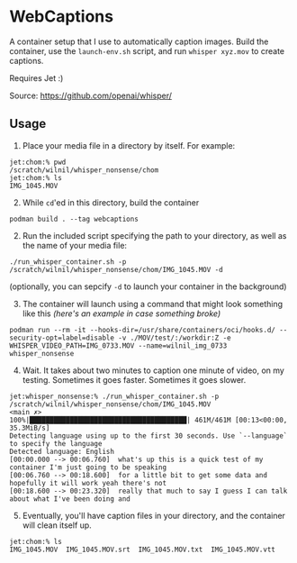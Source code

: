 # WebCaptions

A container setup that I use to automatically caption images. Build the container, use the `launch-env.sh` script, and run `whisper xyz.mov` to create captions.

Requires Jet :)

Source: https://github.com/openai/whisper/

## Usage

1. Place your media file in a directory by itself. For example:

```
jet:chom:% pwd
/scratch/wilnil/whisper_nonsense/chom
jet:chom:% ls
IMG_1045.MOV
```

2. While `cd`'ed in this directory, build the container
```
podman build . --tag webcaptions
```

2. Run the included script specifying the path to your directory, as well as the name of your media file:

```
./run_whisper_container.sh -p /scratch/wilnil/whisper_nonsense/chom/IMG_1045.MOV -d
```

(optionally, you can sepcify `-d` to launch your container in the background)

3. The container will launch using a command that might look something like this _(here's an example in case something broke)_

```
podman run --rm -it --hooks-dir=/usr/share/containers/oci/hooks.d/ --security-opt=label=disable -v ./MOV/test/:/workdir:Z -e WHISPER_VIDEO_PATH=IMG_0733.MOV --name=wilnil_img_0733 whisper_nonsense
```

4. Wait. It takes about two minutes to caption one minute of video, on my testing. Sometimes it goes faster. Sometimes it goes slower.

```
jet:whisper_nonsense:% ./run_whisper_container.sh -p /scratch/wilnil/whisper_nonsense/chom/IMG_1045.MOV                                                                                <main ✗>
100%|███████████████████████████████████████| 461M/461M [00:13<00:00, 35.3MiB/s]
Detecting language using up to the first 30 seconds. Use `--language` to specify the language
Detected language: English
[00:00.000 --> 00:06.760]  what's up this is a quick test of my container I'm just going to be speaking
[00:06.760 --> 00:18.600]  for a little bit to get some data and hopefully it will work yeah there's not
[00:18.600 --> 00:23.320]  really that much to say I guess I can talk about what I've been doing and
```

5. Eventually, you'll have caption files in your directory, and the container will clean itself up.

```
jet:chom:% ls
IMG_1045.MOV  IMG_1045.MOV.srt  IMG_1045.MOV.txt  IMG_1045.MOV.vtt
```
